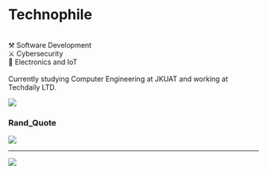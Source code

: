 #  Technophile
<br>⚒️ Software Development<br>⚔️ Cybersecurity<br>🤖 Electronics and IoT<br><br> Currently studying Computer Engineering at JKUAT and working at Techdaily LTD.


![](https://github-readme-stats.vercel.app/api/top-langs/?username=puppykiwi&theme=radical&hide_border=true&include_all_commits=true&count_private=true&layout=compact&langs_count=8)


###  Rand_Quote
![](https://quotes-github-readme.vercel.app/api?type=horizontal&theme=radical)

---
[![](https://visitcount.itsvg.in/api?id=puppykiwi&icon=0&color=0)](https://visitcount.itsvg.in)



